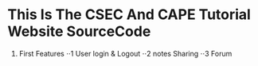 This Is The CSEC And CAPE Tutorial Website SourceCode
======

1. First Features
⋅⋅1 User login & Logout
⋅⋅2 notes Sharing
⋅⋅3 Forum
